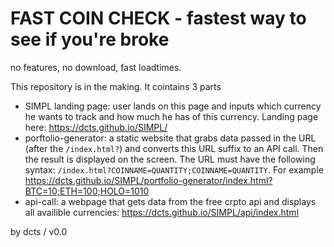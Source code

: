 # FAST COIN CHECK - fastest way to see if you're broke

no features, no download, fast loadtimes.

This repository is in the making. It cointains 3 parts
- SIMPL landing page: user lands on this page and inputs which currency he wants to track and how much he has of this currency. Landing page here: https://dcts.github.io/SIMPL/
- porftolio-generator: a static website that grabs data passed in the URL (after the `/index.html?`) and converts this URL suffix to an API call. Then the result is displayed on the screen. The URL must have the following syntax: `/index.html?COINNAME=QUANTITY;COINNAME=QUANTITY`. For example https://dcts.github.io/SIMPL/portfolio-generator/index.html?BTC=10;ETH=100;HOLO=1010
- api-call: a webpage that gets data from the free crpto api and displays all availible currencies: https://dcts.github.io/SIMPL/api/index.html

by dcts / v0.0
